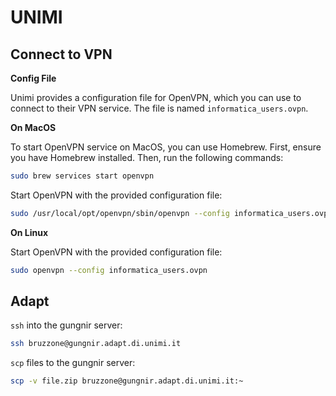 # UNIMI


## Connect to VPN

**Config File**

Unimi provides a configuration file for OpenVPN, which you can use to connect to their VPN service. The file is named `informatica_users.ovpn`.

**On MacOS**

To start OpenVPN service on MacOS, you can use Homebrew. First, ensure you have Homebrew installed. Then, run the following commands:

```bash
sudo brew services start openvpn
```

Start OpenVPN with the provided configuration file:

```bash
sudo /usr/local/opt/openvpn/sbin/openvpn --config informatica_users.ovpn
```

**On Linux**

Start OpenVPN with the provided configuration file:

```sh
sudo openvpn --config informatica_users.ovpn
```

## Adapt

`ssh` into the gungnir server:

```bash
ssh bruzzone@gungnir.adapt.di.unimi.it
```

`scp` files to the gungnir server:

```bash
scp -v file.zip bruzzone@gungnir.adapt.di.unimi.it:~
```
